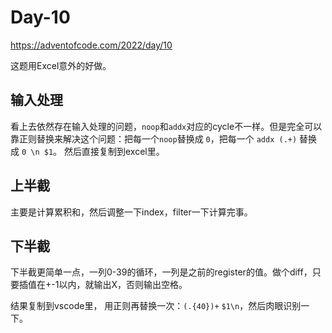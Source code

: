 # Day-10

https://adventofcode.com/2022/day/10

这题用Excel意外的好做。

## 输入处理

看上去依然存在输入处理的问题，`noop`和`addx`对应的cycle不一样。但是完全可以靠正则替换来解决这个问题：把每一个`noop`替换成 `0`，把每一个 `addx (.+)` 替换成 `0 \n $1`。
然后直接复制到excel里。

## 上半截
主要是计算累积和，然后调整一下index，filter一下计算完事。

## 下半截
下半截更简单一点，一列0-39的循环，一列是之前的register的值。做个diff，只要插值在+-1以内，就输出X，否则输出空格。

结果复制到vscode里， 用正则再替换一次：`(.{40})+` `$1\n`，然后肉眼识别一下。
